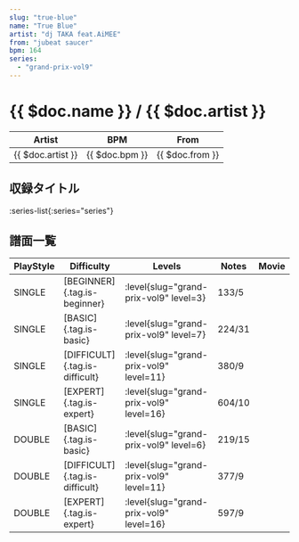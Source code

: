 ```yaml
---
slug: "true-blue"
name: "True Blue"
artist: "dj TAKA feat.AiMEE"
from: "jubeat saucer"
bpm: 164
series:
  - "grand-prix-vol9"
---
```


# {{ $doc.name }} / {{ $doc.artist }}

|Artist|BPM|From|
|------|---|----|
|{{ $doc.artist }}|{{ $doc.bpm }}|{{ $doc.from }}|

## 収録タイトル

:series-list{:series="series"}

## 譜面一覧

|PlayStyle|Difficulty|Levels|Notes|Movie|
|---------|----------|------|-----|-----|
|SINGLE|[BEGINNER]{.tag.is-beginner}|<div class="field is-grouped is-grouped-multiline"> :level{slug="grand-prix-vol9" level=3}</div>|133/5||
|SINGLE|[BASIC]{.tag.is-basic}|<div class="field is-grouped is-grouped-multiline"> :level{slug="grand-prix-vol9" level=7}</div>|224/31||
|SINGLE|[DIFFICULT]{.tag.is-difficult}|<div class="field is-grouped is-grouped-multiline"> :level{slug="grand-prix-vol9" level=11}</div>|380/9||
|SINGLE|[EXPERT]{.tag.is-expert}|<div class="field is-grouped is-grouped-multiline"> :level{slug="grand-prix-vol9" level=16}</div>|604/10||
|DOUBLE|[BASIC]{.tag.is-basic}|<div class="field is-grouped is-grouped-multiline"> :level{slug="grand-prix-vol9" level=6}</div>|219/15||
|DOUBLE|[DIFFICULT]{.tag.is-difficult}|<div class="field is-grouped is-grouped-multiline"> :level{slug="grand-prix-vol9" level=11}</div>|377/9||
|DOUBLE|[EXPERT]{.tag.is-expert}|<div class="field is-grouped is-grouped-multiline"> :level{slug="grand-prix-vol9" level=16}</div>|597/9||
